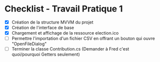 ﻿# Checklist - Travail Pratique 1

- [x] Création de la structure MVVM du projet 
- [x] Création de l'interface de base 
- [x] Chargement et affichage de la ressource election.ico
- [ ] Permettre l'importation d'un fichier CSV en offrant un bouton qui ouvre "OpenFileDialog"
- [ ] Terminer la classe Contribution.cs (Demander à Fred c'est quoi/pourquoi Getters seulement)
